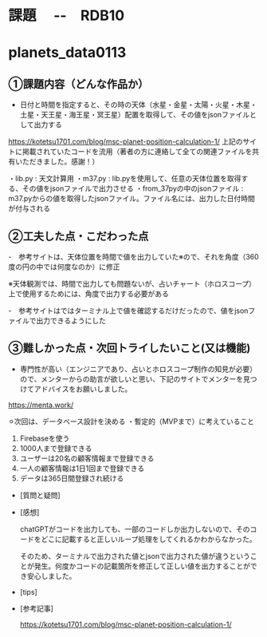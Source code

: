 # 課題　 --　RDB10
# planets_data0113

## ①課題内容（どんな作品か）

- 日付と時間を指定すると、その時の天体（水星・金星・太陽・火星・木星・土星・天王星・海王星・冥王星）配置を取得して、その値をjsonファイルとして出力する

https://kotetsu1701.com/blog/msc-planet-position-calculation-1/
上記のサイトに掲載されていたコードを流用（著者の方に連絡して全ての関連ファイルを共有いただきました。感謝！）

  ・lib.py : 天文計算用
  ・m37.py : lib.pyを使用して、任意の天体位置を取得する、その値をjsonファイルで出力させる
  ・from_37pyの中のjsonファイル : m37.pyからの値を取得したjsonファイル。ファイル名には、出力した日付時間が付与される
  
## ②工夫した点・こだわった点

-　参考サイトは、天体位置を時間で値を出力していた※ので、それを角度（360度の円の中では何度なのか）に修正

※天体観測では、時間で出力しても問題ないが、占いチャート（ホロスコープ）上で使用するためには、角度で出力する必要がある

-　参考サイトはではターミナル上で値を確認するだけだったので、値をjsonファイルで出力できるようにした


## ③難しかった点・次回トライしたいこと(又は機能)

- 専門性が高い（エンジニアであり、占いとホロスコープ制作の知見が必要）ので、メンターからの助言が欲しいと思い、下記のサイトでメンターを見つけてアドバイスをお願いしました。
  
https://menta.work/

⚪︎次回は、データベース設計を決める
・暫定的（MVPまで）に考えていること

1. Firebaseを使う
2. 1000人まで登録できる
3. ユーザーは20名の顧客情報まで登録できる
4. 一人の顧客情報は1日1回まで登録できる
5. データは365日間登録され続ける

- [質問と疑問]
   
- [感想]

  chatGPTがコードを出力しても、一部のコードしか出力しないので、そのコードをどこに記載すると正しいループ処理をしてくれるかわからなかった。
  
  そのため、ターミナルで出力された値とjsonで出力された値が違うということが発生。何度かコードの記載箇所を修正して正しい値を出力することができ安心しました。

- [tips]

- [参考記事]

  https://kotetsu1701.com/blog/msc-planet-position-calculation-1/

